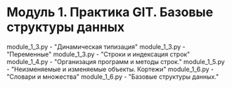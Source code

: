 # Модуль 1. Практика GIT. Базовые структуры данных

module_1_3.py - "Динамическая типизация"
module_1_3.py - "Переменные"
module_1_3.py - "Строки и индексация строк"
module_1_4.py - "Организация программ и методы строк."
module_1_5.py - "Неизменяемые и изменяемые объекты. Кортежи"
module_1_6.py - "Словари и множества"
module_1_6.py - "Базовые структуры данных."
